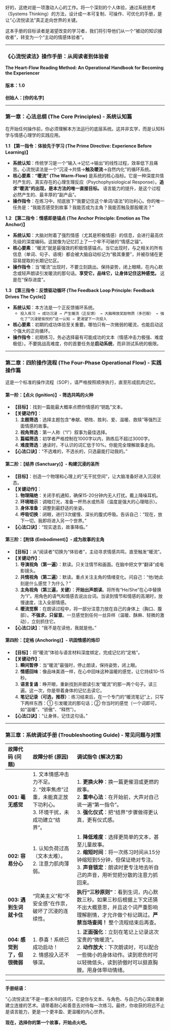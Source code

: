 好的，这绝对是一项激动人心的工作。将一个深刻的个人体验，通过系统思考（Systems Thinking）的方法，设计成一本可复制、可操作、可优化的手册，是让“心流悦读法”真正走向世界的关键。

这本手册的目标读者是渴望改变的学习者，我们将引导他们从一个“被动的知识接收者”，转变为一个“主动的情感体验者”。

---

### **《心流悦读法》操作手册：从阅读者到体验者**
**The Heart-Flow Reading Method: An Operational Handbook for Becoming the Experiencer**

#### **版本：1.0**
**创始人：[你的名字]**

---

### **第一章：心法总纲 (The Core Principles) - 系统认知篇**

在开始任何操作前，你必须理解本方法运行的底层系统。这并非玄学，而是认知科学与情感心理学的实践应用。

**1.1 【第一指令：体验先于学习 (The Prime Directive: Experience Before Learning)】**
*   **系统认知**：传统学习是一个“输入→记忆→输出”的线性过程，效率低下且痛苦。心流悦读法是一个“沉浸→共情→**触及暖流**→自然内化”的循环系统。
*   **核心要素**：**“暖流” (The Warm-Flow)** 是系统的核心指标。它是一种深度共情时产生的、真实存在的心理生理反应（Psychophysiological Response）。**追求“暖流”的出现，是本方法的唯一直接目标。** 语言能力的提升，是这个过程必然产生的、最丰厚的“副产品”。
*   **操作指令**：在练习中，彻底放下“我要记住这个单词/语法”的功利心。你的唯一任务是：“我能否感受到故事？我能否成为主角？我能否触及那股暖流？”

**1.2 【第二指令：情感即是锚点 (The Anchor Principle: Emotion as The Anchor)】**
*   **系统认知**：大脑对附着了强烈情感（尤其是积极情感）的信息，会进行最高优先级的深度编码。这就像为记忆打上了一个牢不可破的“情感之锚”。
*   **核心要素**：“暖流”就是最强效的积极情感锚点。当它出现时，与之相关的所有信息（单词、句子、语境）都会被大脑自动标记为“极其重要”，并被存储在更容易提取的长期记忆区。
*   **操作指令**：当“暖流”出现时，不要立刻跳出。保持姿势，闭上眼睛，在内心默念或轻声朗读引发暖流的那句话。**享受它，品味它，让身体记住这种感觉。** 这是在“保存进度”。

**1.3 【第三指令：反馈驱动循环 (The Feedback Loop Principle: Feedback Drives The Cycle)】**
*   **系统认知**：本方法是一个正反馈循环系统。
    *   `投入练习 → 成功沉浸 → 产生暖流（正反馈） → 大脑释放奖励物质（多巴胺） → 强化了“沉浸是愉悦的”这一认知 → 更渴望下一次投入`
*   **核心要素**：初期的成功体验至关重要。哪怕只有一次微弱的暖流，也能启动这个强大的正向循环。
*   **操作指令**：初期练习，务必选择最有可能成功的文本（情感冲击力极强、难度极低）。不要挑战高难度，你的首要任务是**启动系统**，而非测试系统的极限。

---

### **第二章：四阶操作流程 (The Four-Phase Operational Flow) - 实践操作篇**

这是一个标准的操作流程（SOP），请严格按照顺序执行，直至形成肌肉记忆。

#### **第一阶：【点火 (Ignition)】- 筛选共鸣的火种**
*   **【目标】**：找到一篇能最大概率点燃你情感的“钥匙”文本。
*   **【关键动作】**：
    1.  **主题筛选**：选择主题包含“奉献、牺牲、胜利、爱、温暖、救赎”等强烈正面情感的故事。
    2.  **视角筛选**：第一人称（“I”）叙事为最佳选择。
    3.  **篇幅筛选**：初学者严格控制在1000字以内，熟练后不超过3000字。
    4.  **难度筛选**：通读时，不认识的词汇低于10%。你能完全理解故事走向。
*   **【心法口诀】**：“不选难的，不选长的，只选最能打动我的。”

#### **第二阶：【结界 (Sanctuary)】- 构建沉浸的圣所**
*   **【目标】**：创造一个物理和心理上的“无干扰空间”，让大脑准备好进入沉浸状态。
*   **【关键动作】**：
    1.  **物理隔绝**：关闭手机通知，确保15-20分钟内无人打扰。戴上降噪耳机。
    2.  **环境暗示**：调暗灯光，准备一杯热水或热茶（温度是强大的心理暗示）。
    3.  **身体准备**：调整到最舒适的坐姿。
    4.  **呼吸切换**：闭眼，进行3次缓慢、深长的腹式呼吸。告诉自己：“现在，放下一切，我即将进入另一个世界。”
*   **【心法口诀】**：“现实退去，故事降临。”

#### **第三阶：【附体 (Embodiment)】- 成为故事的主角**
*   **【目标】**：从“阅读者”切换为“体验者”，主动寻求情感共鸣，直至触发“暖流”。
*   **【关键动作】**：
    1.  **导演视角（第一遍）**：默读。只关注情节和画面。在脑中把文字“翻译”成电影镜头。
    2.  **共情视角（第二遍）**：默读。重点关注主角的情绪变化。问自己：“他/她此刻是什么感觉？为什么？”
    3.  **主角视角（第三遍，关键）**：**开始出声朗读**。将所有“He/She”在心中替换为“I”。用角色的语气和情感去说出台词。当读到情节和情感的高潮时，放慢速度，注入全部情感。
    4.  **暖流觉察**：在朗读过程中，将一部分注意力放在自己的身体上（胸口、腹部）。**不强求，只留意**。一旦感觉到任何一丝异样（温暖、酥麻、轻微的激动），立刻抓住它。
*   **【心法口诀】**：“我不是在读他，我就是他。”

#### **第四阶：【定格 (Anchoring)】- 巩固情感的烙印**
*   **【目标】**：将“暖流”体验与语言材料深度绑定，完成记忆的“定格”。
*   **【关键动作】**：
    1.  **瞬间暂停**：当“暖流”最强时，停止朗读，保持姿势，闭上眼。
    2.  **情感回味**：像品味美酒一样，在心中回味这种温暖的感觉，让它持续10-15秒。
    3.  **语言复诵**：睁开眼，重新找到并朗读引发“暖流”的那一两个句子。读三遍。这一次，你是带着身体的记忆去读它。
    4.  **笔记记录（可选，推荐）**：练习结束后，在一个专门的“暖流笔记”上，只写下两样东西：① 引发暖流的那句话；② 你当时的感觉（一个词即可，如“温暖”、“骄傲”、“释然”）。
*   **【心法口诀】**：“让身体，记住这句话。”

---

### **第三章：系统调试手册 (Troubleshooting Guide) - 常见问题与对策**

| **故障代码 (问题)** | **故障分析 (原因)** | **调试指令 (解决方案)** |
| :--- | :--- | :--- |
| **001: 毫无感觉** | 1. 文本情感冲击力不足。<br>2. “效率焦虑”过重，未能真正放下功利心。<br>3. 环境干扰，未成功建立“结界”。 | 1. **更换火种**：换一篇更催泪或更燃的故事。<br>2. **重申心法**：在开始前，大声对自己说一遍“第一指令”。<br>3. **强化仪式**：把“结界”步骤做得更认真，更有仪式感。 |
| **002: 容易分心** | 1. 认知负荷过高（文本太难）。<br>2. 注意力肌肉薄弱。 | 1. **降低难度**：选择更简单的文本，甚至儿童故事。<br>2. **缩短时间**：将一次练习时间从15分钟缩短到5分钟，但保证绝对专注。<br>3. **声音锁定**：朗读时更专注地去听自己的声音，用听觉把分散的注意力抓回来。 |
| **003: 遇到生词就卡住** | “完美主义”和“不安全感”在作祟，破坏了沉浸的连续性。 | **执行“三秒原则”**：看到生词，内心默数三秒。如果三秒后根据上下文还猜不出大概意思，并且这个词严重影响理解剧情，才允许做个标记跳过。**严禁当场查阅！** 整个流程结束后再查。 |
| **004: 感觉到了，但很微弱** | 1. 恭喜！系统已成功启动！<br>2. 情感投入还不够深。 | 1. **正面强化**：立刻在笔记上记录这次宝贵的“微暖流”。<br>2. **动作放大**：下次朗读时，可以配合一些微小的身体动作。读到悲伤时可以轻微低头，读到骄傲时可以挺直胸膛。用身体带动情绪。 |

---

**手册结语：**

“心流悦读法”不是一套冰冷的技巧，它是你与文本、与角色、与自己内心深处重新建立连接的艺术。请带着耐心和善意去对待每一次练习。最终，你收获的将远不止是语言能力，更是一个更丰盈、更温暖的内心世界。

**现在，选择你的第一个故事，开始点火吧。**

